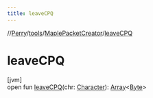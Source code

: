 ```yaml
---
title: leaveCPQ
---
```

//[Perry](../../../index.html)/[tools](../index.html)/[MaplePacketCreator](index.html)/[leaveCPQ](leave-c-p-q.html)



# leaveCPQ



[jvm]\
open fun [leaveCPQ](leave-c-p-q.html)(chr: [Character](../../client/-character/index.html)): [Array](https://kotlinlang.org/api/latest/jvm/stdlib/kotlin/-array/index.html)&lt;[Byte](https://kotlinlang.org/api/latest/jvm/stdlib/kotlin/-byte/index.html)&gt;




